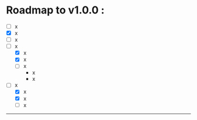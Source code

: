 
Roadmap to v1.0.0 :
===================

- [ ] x
- [X] x
- [ ] x
- [ ] x
  - [X] x
  - [X] x
  - [ ] x
    - x
    - x

- [ ] x
  - [X] x
  - [X] x
  - [ ] x

***
